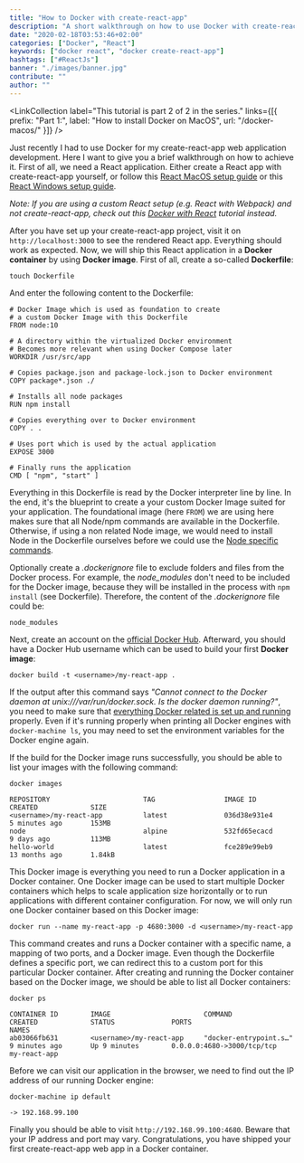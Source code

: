 ```yaml
---
title: "How to Docker with create-react-app"
description: "A short walkthrough on how to use Docker with create-react-app in a development environment. We will cover how to dockerize your first React app ..."
date: "2020-02-18T03:53:46+02:00"
categories: ["Docker", "React"]
keywords: ["docker react", "docker create-react-app"]
hashtags: ["#ReactJs"]
banner: "./images/banner.jpg"
contribute: ""
author: ""
---
```


<Sponsorship />

<LinkCollection label="This tutorial is part 2 of 2 in the series." links={[{ prefix: "Part 1:", label: "How to install Docker on MacOS", url: "/docker-macos/" }]} />

Just recently I had to use Docker for my create-react-app web application development. Here I want to give you a brief walkthrough on how to achieve it. First of all, we need a React application. Either create a React app with create-react-app yourself, or follow this [React MacOS setup guide](/react-js-macos-setup/) or this [React Windows setup guide](/react-js-windows-setup/).

*Note: If you are using a custom React setup (e.g. React with Webpack) and not create-react-app, check out this [Docker with React](/docker-react-development/) tutorial instead.*

After you have set up your create-react-app project, visit it on `http://localhost:3000` to see the rendered React app. Everything should work as expected. Now, we will ship this React application in a **Docker container** by using **Docker image**. First of all, create a so-called **Dockerfile**:

```text
touch Dockerfile
```

And enter the following content to the Dockerfile:

```text
# Docker Image which is used as foundation to create
# a custom Docker Image with this Dockerfile
FROM node:10

# A directory within the virtualized Docker environment
# Becomes more relevant when using Docker Compose later
WORKDIR /usr/src/app

# Copies package.json and package-lock.json to Docker environment
COPY package*.json ./

# Installs all node packages
RUN npm install

# Copies everything over to Docker environment
COPY . .

# Uses port which is used by the actual application
EXPOSE 3000

# Finally runs the application
CMD [ "npm", "start" ]
```

Everything in this Dockerfile is read by the Docker interpreter line by line. In the end, it's the blueprint to create a your custom Docker Image suited for your application. The foundational image (here `FROM`) we are using here makes sure that all Node/npm commands are available in the Dockerfile. Otherwise, if using a non related Node image, we would need to install Node in the Dockerfile ourselves before we could use the [Node specific commands](/npm-crash-course/).

Optionally create a *.dockerignore* file to exclude folders and files from the Docker process. For example, the *node_modules* don't need to be included for the Docker image, because they will be installed in the process with `npm install` (see Dockerfile). Therefore, the content of the *.dockerignore* file could be:

```text
node_modules
```

Next, create an account on the [official Docker Hub](https://hub.docker.com/). Afterward, you should have a Docker Hub username which can be used to build your first **Docker image**:

```text
docker build -t <username>/my-react-app .
```

If the output after this command says *"Cannot connect to the Docker daemon at unix:///var/run/docker.sock. Is the docker daemon running?"*, you need to make sure that [everything Docker related is set up and running](/docker-macos/) properly. Even if it's running properly when printing all Docker engines with `docker-machine ls`, you may need to set the environment variables for the Docker engine again.

If the build for the Docker image runs successfully, you should be able to list your images with the following command:

```text
docker images

REPOSITORY                       TAG                 IMAGE ID            CREATED             SIZE
<username>/my-react-app          latest              036d38e931e4        5 minutes ago       153MB
node                             alpine              532fd65ecacd        9 days ago          113MB
hello-world                      latest              fce289e99eb9        13 months ago       1.84kB
```

This Docker image is everything you need to run a Docker application in a Docker container. One Docker image can be used to start multiple Docker containers which helps to scale application size horizontally or to run applications with different container configuration. For now, we will only run one Docker container based on this Docker image:

```text
docker run --name my-react-app -p 4680:3000 -d <username>/my-react-app
```

This command creates and runs a Docker container with a specific name, a mapping of two ports, and a Docker image. Even though the Dockerfile defines a specific port, we can redirect this to a custom port for this particular Docker container. After creating and running the Docker container based on the Docker image, we should be able to list all Docker containers:

```text
docker ps

CONTAINER ID        IMAGE                       COMMAND                  CREATED             STATUS              PORTS                         NAMES
ab03066fb631        <username>/my-react-app     "docker-entrypoint.s…"   9 minutes ago       Up 9 minutes        0.0.0.0:4680->3000/tcp/tcp   my-react-app
```

Before we can visit our application in the browser, we need to find out the IP address of our running Docker engine:

```text
docker-machine ip default

-> 192.168.99.100
```

Finally you should be able to visit `http://192.168.99.100:4680`. Beware that your IP address and port may vary. Congratulations, you have shipped your first create-react-app web app in a Docker container.

<ReadMore label="Docker Cheatsheet" link="/docker-cheatsheet/" />

<ReadMore label="Docker Compose" link="/docker-compose/" />